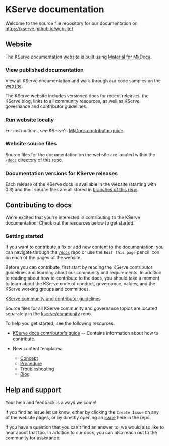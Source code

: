 # KServe documentation

Welcome to the source file repository for our documentation on
https://kserve.github.io/website/

## Website

The KServe documentation website is built using [Material for MkDocs](https://squidfunk.github.io/mkdocs-material/).

### View published documentation

View all KServe documentation and walk-through our code samples on the
[website](https://kserve.io).

The KServe website includes versioned docs for recent releases, the KServe
blog, links to all community resources, as well as KServe governance and
contributor guidelines.

### Run website locally

For instructions, see KServe's [MkDocs contributor guide](docs/help/contributor/mkdocs-contributor-guide.md).

### Website source files

Source files for the documentation on the website are located within the
[`/docs`](docs) directory of this repo.

### Documentation versions for KServe releases

Each release of the KServe docs is available in the website (starting with
0.3) and their source files are all stored in
[branches of this repo](doc-releases.md).

## Contributing to docs

We're excited that you're interested in contributing to the KServe documentation! Check out the resources below to get started.

### Getting started

If you want to contribute a fix or add new content to the documentation, you can
navigate through the [`/docs`](docs) repo or use the `Edit this page` pencil icon on each of the pages of
the website.

Before you can contribute, first start by reading the KServe contributor
guidelines and learning about our community and requirements. In addition to
reading about how to contribute to the docs, you should take a moment to learn
about the KServe code of conduct, governance, values, and the KServe working
groups and committees.

[KServe community and contributor guidelines](docs/community/contributing/)

Source files for all KServe community and governance topics are located
separately in the [kserve/community](docs/community/)
repo.

To help you get started, see the following resources:

- [KServe docs contributor's guide](docs/help/contributor/) -- Contains information about how
  to contribute.

- New content templates:
  - [Concept](docs/help/contributor/templates/template-concept.md)
  - [Procedure](docs/help/contributor/templates/template-procedure.md)
  - [Troubleshooting](docs/help/contributor/templates/template-troubleshooting.md)
  - [Blog](docs/help/contributor/templates/template-blog.md)

## Help and support

Your help and feedback is always welcome!

If you find an issue let us know, either by clicking the `Create Issue` on any
of the website pages, or by directly opening an
[issue](https://github.com/kserve/website/issues/new/choose) here in the repo.

If you have a question that you can't find an answer to, we would also like to
hear about that too. In addition to our docs, you can also reach out to the
community for assistance.
